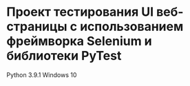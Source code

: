 # Проект тестирования UI веб-страницы с использованием фреймворка Selenium и библиотеки PyTest #

<p>
Python 3.9.1
Windows 10
</p>
